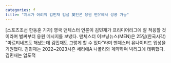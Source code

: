```yaml
---
categories: f
title: "지루가 어려워 김민재 엄살 英언론 응원 맨유에서 성공 가능"
---
```

[스포츠조선 한동훈 기자] 영국 맨체스터 언론이 김민재가 프리미어리그에 잘 적응할 것이라며 벌써부터 응원 메시지를 보냈다. 맨체스터 이브닝뉴스(MEN)은 25일(한국시각) "마르티네즈도 해냈는데 김민재도 그렇게 할 수 있다"라며 맨체스터 유나이티드 입성을 기원했다. 김민재는 2022~2023시즌 세리에A 나폴리와 계약하며 빅리그에 데뷔했다. 김민재는 압도적